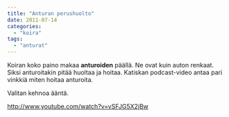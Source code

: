 ```yaml
---
title: "Anturan perushuolto"
date: 2011-07-14
categories: 
  - "koira"
tags: 
  - "anturat"
---
```


Koiran koko paino makaa **anturoiden** päällä. Ne ovat kuin auton renkaat. Siksi anturoitakin pitää huoltaa ja hoitaa. Katiskan podcast-video antaa pari vinkkiä miten hoitaa anturoita.

<!--more-->

Valitan kehnoa ääntä.

http://www.youtube.com/watch?v=vSFJG5X2jBw
